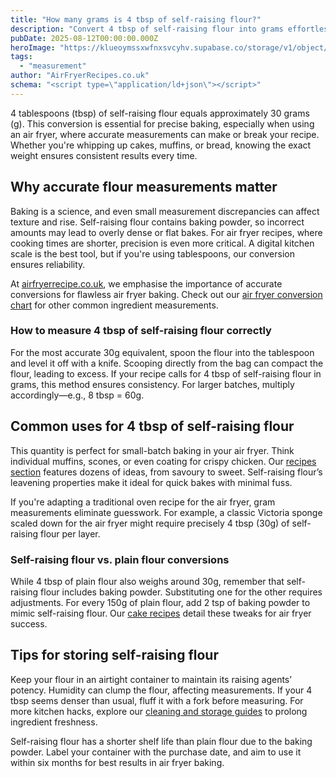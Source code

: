 ```yaml
---
title: "How many grams is 4 tbsp of self-raising flour?"
description: "Convert 4 tbsp of self-raising flour into grams effortlessly for perfect baking every time. Get accurate UK measurements now!"
pubDate: 2025-08-12T00:00:00.000Z
heroImage: "https://klueoymssxwfnxsvcyhv.supabase.co/storage/v1/object/public/md/how-many-grams-is-4-tbsp-self-raising-flour-45cfdd29.webp"
tags:
  - "measurement"
author: "AirFryerRecipes.co.uk"
schema: "<script type=\"application/ld+json\"></script>"
---
```


<p>4 tablespoons (tbsp) of self-raising flour equals approximately 30 grams (g). This conversion is essential for precise baking, especially when using an air fryer, where accurate measurements can make or break your recipe. Whether you're whipping up cakes, muffins, or bread, knowing the exact weight ensures consistent results every time.</p>  

<h2>Why accurate flour measurements matter</h2>  
<p>Baking is a science, and even small measurement discrepancies can affect texture and rise. Self-raising flour contains baking powder, so incorrect amounts may lead to overly dense or flat bakes. For air fryer recipes, where cooking times are shorter, precision is even more critical. A digital kitchen scale is the best tool, but if you're using tablespoons, our conversion ensures reliability.</p>  

<p>At <a href=https://www.airfryerrecipe.co.uk>airfryerrecipe.co.uk</a>, we emphasise the importance of accurate conversions for flawless air fryer baking. Check out our <a href=https://www.airfryerrecipe.co.uk/air-fryer-conversion-chart>air fryer conversion chart</a> for other common ingredient measurements.</p>  

<h3>How to measure 4 tbsp of self-raising flour correctly</h3>  
<p>For the most accurate 30g equivalent, spoon the flour into the tablespoon and level it off with a knife. Scooping directly from the bag can compact the flour, leading to excess. If your recipe calls for 4 tbsp of self-raising flour in grams, this method ensures consistency. For larger batches, multiply accordingly—e.g., 8 tbsp = 60g.</p>  

<h2>Common uses for 4 tbsp of self-raising flour</h2>  
<p>This quantity is perfect for small-batch baking in your air fryer. Think individual muffins, scones, or even coating for crispy chicken. Our <a href=https://www.airfryerrecipe.co.uk/recipes>recipes section</a> features dozens of ideas, from savoury to sweet. Self-raising flour’s leavening properties make it ideal for quick bakes with minimal fuss.</p>  

<p>If you're adapting a traditional oven recipe for the air fryer, gram measurements eliminate guesswork. For example, a classic Victoria sponge scaled down for the air fryer might require precisely 4 tbsp (30g) of self-raising flour per layer.</p>  

<h3>Self-raising flour vs. plain flour conversions</h3>  
<p>While 4 tbsp of plain flour also weighs around 30g, remember that self-raising flour includes baking powder. Substituting one for the other requires adjustments. For every 150g of plain flour, add 2 tsp of baking powder to mimic self-raising flour. Our <a href=https://www.airfryerrecipe.co.uk/recipe-category/cakes>cake recipes</a> detail these tweaks for air fryer success.</p>  

<h2>Tips for storing self-raising flour</h2>  
<p>Keep your flour in an airtight container to maintain its raising agents’ potency. Humidity can clump the flour, affecting measurements. If your 4 tbsp seems denser than usual, fluff it with a fork before measuring. For more kitchen hacks, explore our <a href=https://www.airfryerrecipe.co.uk/air-fryer-cleaner>cleaning and storage guides</a> to prolong ingredient freshness.</p>  

<p>Self-raising flour has a shorter shelf life than plain flour due to the baking powder. Label your container with the purchase date, and aim to use it within six months for best results in air fryer baking.</p>